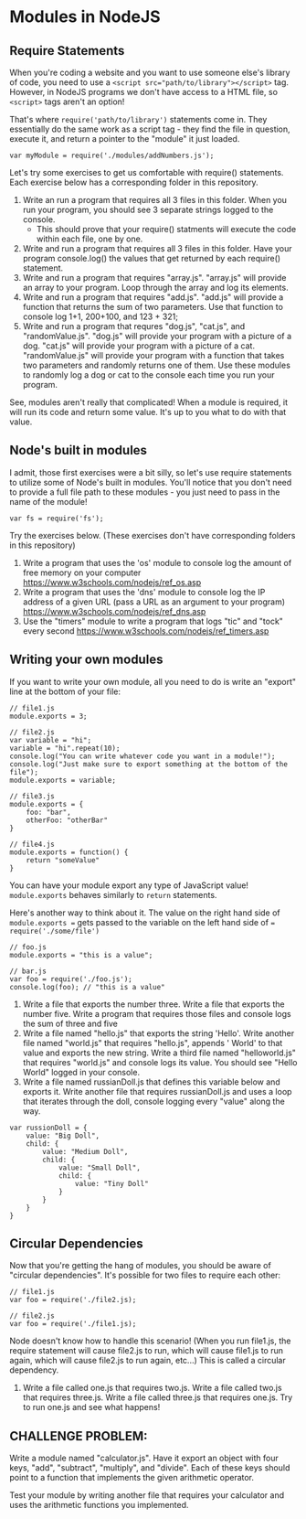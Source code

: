 # Modules in NodeJS

## Require Statements

When you're coding a website and you want to use someone else's library of code, you need to use a `<script src="path/to/library"></script>` tag. However, in NodeJS programs we don't have access to a HTML file, so `<script>` tags aren't an option!

That's where `require('path/to/library')` statements come in. They essentially do the same work as a script tag - they find the file in question, execute it, and return a pointer to the "module" it just loaded.

```
var myModule = require('./modules/addNumbers.js');
```

Let's try some exercises to get us comfortable with require() statements. Each exercise below has a corresponding folder in this repository.

1) Write an run a program that requires all 3 files in this folder. When you run your program, you should see 3 separate strings logged to the console.
	- This should prove that your require() statments will execute the code within each file, one by one.
2) Write and run a program that requires all 3 files in this folder. Have your program console.log() the values that get returned by each require() statement.
3) Write and run a program that requires "array.js". "array.js" will provide an array to your program. Loop through the array and log its elements.
4) Write and run a program that requires "add.js". "add.js" will provide a function that returns the sum of two parameters. Use that function to console log 1+1, 200+100, and 123 + 321;
5) Write and run a program that requres "dog.js", "cat.js", and "randomValue.js". "dog.js" will provide your program with a picture of a dog. "cat.js" will provide your program with a picture of a cat. "randomValue.js" will provide your program with a function that takes two parameters and randomly returns one of them. Use these modules to randomly log a dog or cat to the console each time you run your program.

See, modules aren't really that complicated! When a module is required, it will run its code and return some value. It's up to you what to do with that value.

## Node's built in modules

I admit, those first exercises were a bit silly, so let's use require statements to utilize some of Node's built in modules. You'll notice that you don't need to provide a full file path to these modules - you just need to pass in the name of the module!
```
var fs = require('fs');
```
Try the exercises below. (These exercises don't have corresponding folders in this repository)

1) Write a program that uses the 'os' module to console log the amount of free memory on your computer
https://www.w3schools.com/nodejs/ref_os.asp
2) Write a program that uses the 'dns' module to console log the IP address of a given URL (pass a URL as an argument to your program)
https://www.w3schools.com/nodejs/ref_dns.asp
3) Use the "timers" module to write a program that logs "tic" and "tock" every second
https://www.w3schools.com/nodejs/ref_timers.asp


## Writing your own modules

If you want to write your own module, all you need to do is write an "export" line at the bottom of your file:

```
// file1.js
module.exports = 3;

// file2.js
var variable = "hi";
variable = "hi".repeat(10);
console.log("You can write whatever code you want in a module!");
console.log("Just make sure to export something at the bottom of the file");
module.exports = variable;

// file3.js
module.exports = {
	foo: "bar",
	otherFoo: "otherBar"
}

// file4.js
module.exports = function() {
	return "someValue"
}
```
You can have your module export any type of JavaScript value! `module.exports` behaves similarly to `return` statements.

Here's another way to think about it. The value on the right hand side of `module.exports =` gets passed to the variable on the left hand side of `= require('./some/file')`

```
// foo.js
module.exports = "this is a value";

// bar.js
var foo = require('./foo.js');
console.log(foo); // "this is a value"
```

1) Write a file that exports the number three. Write a file that exports the number five. Write a program that requires those files and console logs the sum of three and five
2) Write a file named "hello.js" that exports the string 'Hello'. Write another file named "world.js" that requires "hello.js", appends ' World' to that value and exports the new string. Write a third file named "helloworld.js" that requires "world.js" and console logs its value. You should see "Hello World" logged in your console.
3) Write a file named russianDoll.js that defines this variable below and exports it. Write another file that requires russianDoll.js and uses a loop that iterates through the doll, console logging every "value" along the way.
```
var russionDoll = {
	value: "Big Doll",
	child: {
		value: "Medium Doll",
		child: {
			value: "Small Doll",
			child: {
				value: "Tiny Doll"
			}
		}
	}
}
```

## Circular Dependencies

Now that you're getting the hang of modules, you should be aware of "circular dependencies". It's possible for two files to require each other:

```
// file1.js
var foo = require('./file2.js);

// file2.js
var foo = require('./file1.js);
```

Node doesn't know how to handle this scenario! (When you run file1.js, the require statement will cause file2.js to run, which will cause file1.js to run again, which will cause file2.js to run again, etc...) This is called a circular dependency.  

1) Write a file called one.js that requires two.js. Write a file called two.js that requires three.js. Write a file called three.js that requires one.js. Try to run one.js and see what happens!


## CHALLENGE PROBLEM:

Write a module named "calculator.js". Have it export an object with four keys, "add", "subtract", "multiply", and "divide". Each of these keys should point to a function that implements the given arithmetic operator.

Test your module by writing another file that requires your calculator and uses the arithmetic functions you implemented.
